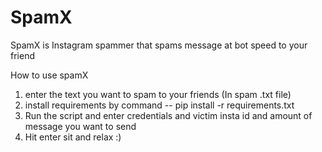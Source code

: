 # SpamX
SpamX is Instagram spammer that spams message at bot speed to your friend


How to use spamX

1. enter the text you want to spam to your friends (In spam .txt file)
2. install requirements by command -- pip install -r requirements.txt
3. Run the script and enter credentials and victim insta id and amount of message you want to send 
4. Hit enter sit and relax :)
